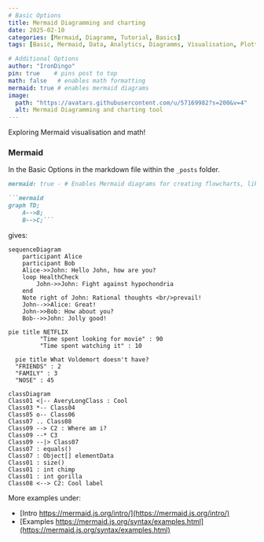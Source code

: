 ```yaml
---
# Basic Options
title: Mermaid Diagramming and charting
date: 2025-02-10
categories: [Mermaid, Diagramm, Tutorial, Basics]
tags: [Basic, Mermaid, Data, Analytics, Diagramms, Visualisation, Plotting]

# Additional Options
author: "IronDingo"
pin: true    # pins post to top
math: false   # enables math formatting
mermaid: true # enables mermaid diagrams
image:
  path: "https://avatars.githubusercontent.com/u/57169982?s=200&v=4"
  alt: Mermaid Diagramming and charting tool
--- 
```



Exploring Mermaid visualisation and math!

### Mermaid

In the Basic Options in the markdown file within the `_posts` folder.
```md
mermaid: true - # Enables Mermaid diagrams for creating flowcharts, like
```
```md
```mermaid
graph TD;
    A-->B;
    B-->C;```
```
gives:
```mermaid
sequenceDiagram
    participant Alice
    participant Bob
    Alice->>John: Hello John, how are you?
    loop HealthCheck
        John->>John: Fight against hypochondria
    end
    Note right of John: Rational thoughts <br/>prevail!
    John-->>Alice: Great!
    John->>Bob: How about you?
    Bob-->>John: Jolly good!
```
```mermaid
pie title NETFLIX
         "Time spent looking for movie" : 90
         "Time spent watching it" : 10
```
```mermaid
  pie title What Voldemort doesn't have?
  "FRIENDS" : 2
  "FAMILY" : 3
  "NOSE" : 45
```
```mermaid
classDiagram
Class01 <|-- AveryLongClass : Cool
Class03 *-- Class04
Class05 o-- Class06
Class07 .. Class08
Class09 --> C2 : Where am i?
Class09 --* C3
Class09 --|> Class07
Class07 : equals()
Class07 : Object[] elementData
Class01 : size()
Class01 : int chimp
Class01 : int gorilla
Class08 <--> C2: Cool label
```

More examples under:
* [Intro https://mermaid.js.org/intro/](https://mermaid.js.org/intro/)
* [Examples https://mermaid.js.org/syntax/examples.html](https://mermaid.js.org/syntax/examples.html)
